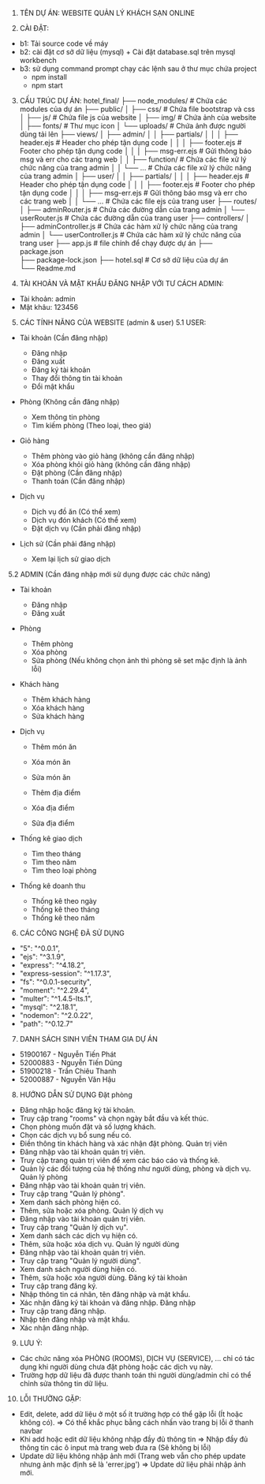 1. TÊN DỰ ÁN:
  WEBSITE QUẢN LÝ KHÁCH SẠN ONLINE

2. CÀI ĐẶT:
  - b1: Tải source code về máy
  - b2: cài đặt cơ sở dữ liệu (mysql)
	    + Cài đặt database.sql trên mysql workbench
  - b3: sử dụng command prompt chạy các lệnh sau ở thư mục chứa project
      + npm install 
      + npm start

3. CẤU TRÚC DỰ ÁN:
hotel_final/
├── node_modules/           # Chứa các modules của dự án
├── public/
│   ├── css/                # Chứa file bootstrap và css
│   ├── js/                 # Chứa file js của website
│   ├── img/                # Chứa ảnh của website
│   ├── fonts/              # Thư mục icon
│   └── uploads/            # Chứa ảnh được người dùng tải lên
├── views/
│   ├── admin/
│   │   ├── partials/
│   │   │   ├── header.ejs  # Header cho phép tận dụng code
│   │   │   ├── footer.ejs  # Footer cho phép tận dụng code
│   │   │   ├── msg-err.ejs # Gửi thông báo msg và err cho các trang web
│   │   ├── function/       # Chứa các file xử lý chức năng của trang admin
│   │   └── ...             # Chứa các file xử lý chức năng của trang admin
│   ├── user/
│   │   ├── partials/
│   │   │   ├── header.ejs  # Header cho phép tận dụng code
│   │   │   ├── footer.ejs  # Footer cho phép tận dụng code
│   │   │   ├── msg-err.ejs # Gửi thông báo msg và err cho các trang web
│   │   └── ...             # Chứa các file ejs của trang user
├── routes/
│   ├── adminRouter.js      # Chứa các đường dẫn của trang admin
│   └── userRouter.js       # Chứa các đường dẫn của trang user
├── controllers/
│   ├── adminController.js  # Chứa các hàm xử lý chức năng của trang admin
│   └── userController.js   # Chứa các hàm xử lý chức năng của trang user
├── app.js                  # file chính để chạy được dự án
├── package.json        
├── package-lock.json
├── hotel.sql               # Cơ sở dữ liệu của dự án        
└── Readme.md

4. TÀI KHOẢN VÀ MẬT KHẨU ĐĂNG NHẬP VỚI TƯ CÁCH ADMIN:
  - Tài khoản: admin
  - Mật khâu: 123456

5. CÁC TÍNH NĂNG CỦA WEBSITE (admin & user)
5.1 USER:
  - Tài khoản (Cần đăng nhập)
    + Đăng nhập 
    + Đăng xuất
    + Đăng ký tài khoản
    + Thay đổi thông tin tài khoản
    + Đổi mật khẩu

  - Phòng (Không cần đăng nhập)
    + Xem thông tin phòng 
    + Tìm kiếm phòng (Theo loại, theo giá) 

  - Giỏ hàng
    + Thêm phòng vào giỏ hàng (không cần đăng nhập)
    + Xóa phòng khỏi giỏ hàng (không cần đăng nhập)
    + Đặt phòng (Cần đăng nhập)
    + Thanh toán (Cần đăng nhập)

  - Dịch vụ
    + Dịch vụ đồ ăn (Có thể xem)
    + Dịch vụ đón khách (Có thể xem)
    + Đặt dịch vụ (Cần phải đăng nhập)

  - Lịch sử (Cần phải đăng nhập)
    + Xem lại lịch sử giao dịch 


5.2 ADMIN (Cần đăng nhập mới sử dụng được các chức năng)
  - Tài khoản	
    + Đăng nhập 
    + Đăng xuất

  - Phòng
    + Thêm phòng 
    + Xóa phòng
    + Sửa phòng (Nếu không chọn ảnh thì phòng sẽ set mặc định là ảnh lỗi)

  - Khách hàng
    + Thêm khách hàng
    + Xóa khách hàng
    + Sửa khách hàng

  - Dịch vụ
    + Thêm món ăn
    + Xóa món ăn
    + Sửa món ăn

    + Thêm địa điểm
    + Xóa địa điểm
    + Sửa địa điểm

  - Thống kê giao dịch
    + Tìm theo tháng
    + Tìm theo năm
    + Tìm theo loại phòng

  - Thống kê doanh thu
    + Thống kê theo ngày
    + Thống kê theo tháng
    + Thống kê theo năm

6. CÁC CÔNG NGHỆ ĐÃ SỬ DỤNG
  -  "5": "^0.0.1",
  -  "ejs": "^3.1.9",
  -  "express": "^4.18.2",
  -  "express-session": "^1.17.3",
  -  "fs": "^0.0.1-security",
  -  "moment": "^2.29.4",
  -  "multer": "^1.4.5-lts.1",
  -  "mysql": "^2.18.1",
  -  "nodemon": "^2.0.22",
  -  "path": "^0.12.7"

7. DANH SÁCH SINH VIÊN THAM GIA DỰ ÁN
  - 51900167 - Nguyễn Tiến Phát 
  - 52000883 - Nguyễn Tiến Dũng  
  - 51900218 - Trần Chiêu Thanh  
  - 52000887 - Nguyễn Văn Hậu 

8. HƯỚNG DẪN SỬ DỤNG
 Đặt phòng
  -	Đăng nhập hoặc đăng ký tài khoản.
  -	Truy cập trang "rooms" và chọn ngày bắt đầu và kết thúc.
  -	Chọn phòng muốn đặt và số lượng khách.
  -	Chọn các dịch vụ bổ sung nếu có.
  -	Điền thông tin khách hàng và xác nhận đặt phòng.
 Quản trị viên
  -	Đăng nhập vào tài khoản quản trị viên.
  -	Truy cập trang quản trị viên để xem các báo cáo và thống kê.
  -	Quản lý các đối tượng của hệ thống như người dùng, phòng và dịch vụ.
 Quản lý phòng
  -	Đăng nhập vào tài khoản quản trị viên.
  -	Truy cập trang "Quản lý phòng".
  -	Xem danh sách phòng hiện có.
  -	Thêm, sửa hoặc xóa phòng.
 Quản lý dịch vụ
  -	Đăng nhập vào tài khoản quản trị viên.
  -	Truy cập trang "Quản lý dịch vụ".
  -	Xem danh sách các dịch vụ hiện có.
  -	Thêm, sửa hoặc xóa dịch vụ.
 Quản lý người dùng
  -	Đăng nhập vào tài khoản quản trị viên.
  -	Truy cập trang "Quản lý người dùng".
  -	Xem danh sách người dùng hiện có.
  -	Thêm, sửa hoặc xóa người dùng.
 Đăng ký tài khoản
  -	Truy cập trang đăng ký.
  -	Nhập thông tin cá nhân, tên đăng nhập và mật khẩu.
  -	Xác nhận đăng ký tài khoản và đăng nhập.
 Đăng nhập
  -	Truy cập trang đăng nhập.
  -	Nhập tên đăng nhập và mật khẩu.
  -	Xác nhận đăng nhập.

9. LƯU Ý:
  - Các chức năng xóa PHÒNG (ROOMS), DỊCH VỤ (SERVICE), ... chỉ có tác dụng khi người dùng chưa đặt phòng hoặc các dịch vụ này.
  - Trường hợp dữ liệu đã được thanh toán thì người dùng/admin chỉ có thể chỉnh sửa thông tin dữ liệu.

10. LỖI THƯỜNG GẶP: 
  - Edit, delete, add dữ liệu ở một số ít trường hợp có thể gặp lỗi (Ít hoặc không có).
      => Có thể khắc phục bằng cách nhấn vào trang bị lỗi ở thanh navbar
  - Khi add hoặc edit dữ liệu không nhập đầy đủ thông tin
      => Nhập đầy đủ thông tin các ô input mà trang web đưa ra (Sẽ không bị lỗi)
  - Update dữ liệu không nhập ảnh mới (Trang web vẫn cho phép update nhưng ảnh mặc định sẽ là 'errer.jpg')
      => Update dữ liệu phải nhập ảnh mới.